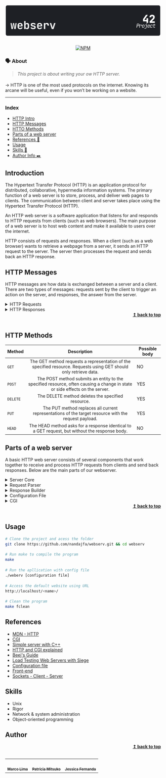 <h1 align="center">
	<img alt="badge webserv" src="./img/webserv_dark.svg" />
 </h1>

 <div align="center">

[![NPM](https://img.shields.io/npm/l/react)](https://github.com/nandajfa/webserv/blob/main/LICENSE)

 </div>

### 🗣️ About

> _This project is about writing your ow HTTP server._

####

-> HTTP is one of the most used protocols on the internet. Knowing its arcane will be useful, even if you won’t be working on a website.

---

### Index

- [HTTP Intro](#introduction)
- [HTTP Messages](#http-messages)
- [HTTO Methods](#http-methods)
- [Parts of a web server](#parts-of-a-web-server)
- [References 📌](#references)
- [Usage](#usage)
- [Skills 📄](#skills)
- [Author Info ✒️](#author)

## Introduction

The Hypertext Transfer Protocol (HTTP) is an application protocol for distributed, collaborative, hypermedia information systems.
The primary function of a web server is to store, process, and deliver web pages to clients. The communication between client and server takes place using the Hypertext Transfer Protocol (HTTP).

An HTTP web server is a software application that listens for and responds to HTTP requests from clients (such as web browsers). The main purpose of a web server is to host web content and make it available to users over the internet.

HTTP consists of requests and responses. When a client (such as a web browser) wants to retrieve a webpage from a server, it sends an HTTP request to the server. The server then processes the request and sends back an HTTP response.

## HTTP Messages

HTTP messages are how data is exchanged between a server and a client. There are two types of messages: requests sent by the client to trigger an action on the server, and responses, the answer from the server.

<details>
    <summary>HTTP Requests</summary>

- Start line

HTTP requests are messages sent by the client to initiate an action on the server. Their start-line contain three elements:

1. An HTTP method, a verb (like GET, PUT or POST) or a noun (like HEAD or OPTIONS), that describes the action to be performed.
2. The request target, usually a URL, or the absolute path of the protocol, port, and domain are usually characterized by the request context.
3. The HTTP version, which defines the structure of the remaining message, acting as an indicator of the expected version to use for the response.

- Request header

Example after a `GET` request:

```HTTP
GET /home.html HTTP/1.1
Host: developer.mozilla.org
User-Agent: Mozilla/5.0 (Macintosh; Intel Mac OS X 10.9; rv:50.0) Gecko/20100101 Firefox/50.0
Accept: text/html,application/xhtml+xml,application/xml;q=0.9,*/*;q=0.8
Accept-Language: en-US,en;q=0.5
Accept-Encoding: gzip, deflate, br
Referer: https://developer.mozilla.org/testpage.html
Connection: keep-alive
Upgrade-Insecure-Requests: 1
If-Modified-Since: Mon, 18 Jul 2016 02:36:04 GMT
If-None-Match: "c561c68d0ba92bbeb8b0fff2a9199f722e3a621a"
Cache-Control: max-age=0
```

- Body

Bodies can be broadly divided into two categories:

1. Single-resource bodies, consisting of one single file, defined by the two headers: Content-Type and Content-Length.
2. Multiple-resource bodies, consisting of a multipart body, each containing a different bit of information. This is typically associated with HTML Forms.

</details>

<details>
    <summary>HTTP Responses</summary>

- Status line

The start line of an HTTP response, called the status line, contains the following information:

1. The protocol version, usually HTTP/1.1.
2. A status code, indicating success or failure of the request. Common status codes are 200, 404, or 302
3. A status text. A brief, purely informational, textual description of the status code to help a human understand the HTTP message.

A typical status line looks like: HTTP/1.1 404 Not Found.

- Responde header

A response header is an HTTP header that can be used in an HTTP response and that doesn't relate to the content of the message. Response headers, like Age, Location or Server are used to give a more detailed context of the response.

Example after a `GET` request:

```HTTP
200 OK
Access-Control-Allow-Origin: *
Connection: Keep-Alive
Content-Encoding: gzip
Content-Type: text/html; charset=utf-8
Date: Mon, 18 Jul 2016 16:06:00 GMT
Etag: "c561c68d0ba92bbeb8b0f612a9199f722e3a621a"
Keep-Alive: timeout=5, max=997
Last-Modified: Mon, 18 Jul 2016 02:36:04 GMT
Server: Apache
Set-Cookie: mykey=myvalue; expires=Mon, 17-Jul-2017 16:06:00 GMT; Max-Age=31449600; Path=/; secure
Transfer-Encoding: chunked
Vary: Cookie, Accept-Encoding
X-Backend-Server: developer2.webapp.scl3.mozilla.com
X-Cache-Info: not cacheable; meta data too large
X-kuma-revision: 1085259
x-frame-options: DENY
```

- Body

Bodies can be broadly divided into three categories:

1. Single-resource bodies, consisting of a single file of known length, defined by the two headers: Content-Type and Content-Length.
2. Single-resource bodies, consisting of a single file of unknown length, encoded by chunks with Transfer-Encoding set to chunked.
3. Multiple-resource bodies, consisting of a multipart body, each containing a different section of information. These are relatively rare.
</details>

<div align="right">
  <b><a href="#index">↥ back to top</a></b>
</div>
</br>

## HTTP Methods

| Method   |                                                         Description                                                         | Possible body |
| -------- | :-------------------------------------------------------------------------------------------------------------------------: | ------------- |
| `GET`    |      The GET method requests a representation of the specified resource. Requests using GET should only retrieve data.      | NO            |
| `POST`   | The POST method submits an entity to the specified resource, often causing a change in state or side effects on the server. | YES           |
| `DELETE` |                                      The DELETE method deletes the specified resource.                                      | YES           |
| `PUT`    |            The PUT method replaces all current representations of the target resource with the request payload.             | YES           |
| `HEAD`   |               The HEAD method asks for a response identical to a GET request, but without the response body.                | NO            |

## Parts of a web server

A basic HTTP web server consists of several components that work together to receive and process HTTP requests from clients and send back responses. Below are the main parts of our webserver.

<details>
    <summary>Server Core</summary>

The networking part of a web server that handles TCP connections and performs tasks such as listening for incoming requests and sending back responses. It is responsible for the low-level networking tasks of the web server, such as creating and managing sockets, handling input and output streams, and managing the flow of data between the server and clients.

Before writing your webserver, I would recommend reading this awesome guide on building simple TCP client/server in C as it will help you get a good understanding of how TCP works in C/C++. also you would need to understand I/O multiplixing, this video will help you grasp the main idea of select().

The I/O Multiplexing process in our web server is summarized in the flowchart below. (CGI is not included in the flowchart but may be added in the future)

</details>

<details>
    <summary>Request Parser</summary>
    The parsing part of a web server refers to the process that is responsible for interpreting and extracting information from HTTP requests. In this web server, the parsing of requests is performed by the HttpRequest class. An HttpRequest object receives an incoming request, parses it, and extracts the relevant information such as the method, path, headers, and message body(if present). If any syntax error was found in the request during parsing, error flags are set and parsing stops. Request can be fed to the object through the method feed() either fully or partially, this is possible because the parser scans the request byte at a time and update the parsing state whenever needed. The same way of parsing is used by Nginx and Nodejs request parsers.

</details>

<details>
    <summary>Response Builder</summary>

The response builder is responsible for constructing and formatting the HTTP responses that are sent back to clients in response to their requests. In this web server, the Response class is responsible for building and storing the HTTP response, including the status line, headers, and message body. The response builder may also perform tasks such as setting the appropriate status code and reason phrase based on the result of the request, adding headers to the response to provide additional information about the content or the server, and formatting the message body according to the content type and encoding of the response. For example, if the server receives a request for a webpage from a client, the server will parse the request and pass it to a Response object which will fetch the contents of the webpage and construct the HTTP response with the HTML content in the message body and the appropriate headers, such as the Content-Type and Content-Length headers.

</details>

<details>
    <summary>Configuration File</summary>

Configuration file is a text file that contains various settings and directives that dictate how the web server should operate. These settings can include things like the port number that the web server should listen on, the location of the web server's root directory, and many other settings.

Here is an example fie that shows config file format and supported directives.

    ```
    server {
    	listen 8001;                        # listening port, mandatory parameter
    	host 127.0.0.1;                     # host or 127.0.0.1 by default
    	server_name test;                   # specify server_name, need to be added into /etc/hosts to work
    	error_page 404 /error/404.html;     # default error page
    	client_max_body_size 1024;          # max request body size in bytes
    	root docs/fusion_web/;              # root folder of site directory, full or relative path, mandatory parameter
    	index index.html;                   # default page when requesting a directory, index.html by default

    location /tours {
    	root docs/fusion_web;           # root folder of the location, if not specified, taken from the server.
    									# EX: - URI /tours           --> docs/fusion_web/tours
    									#     - URI /tours/page.html --> docs/fusion_web/tours/page.html
    	autoindex on;                   # turn on/off directory listing
    	allow_methods POST GET;         # allowed methods in location, GET only by default
    	index index.html;               # default page when requesting a directory, copies root index by default
    	return abc/index1.html;         # redirection
    	alias  docs/fusion_web;         # replaces location part of URI.
    									# EX: - URI /tours           --> docs/fusion_web
    									#     - URI /tours/page.html --> docs/fusion_web/page.html
    }

    location cgi-bin {
    	root ./;                                                 # cgi-bin location, mandatory parameter
    	cgi_path /usr/bin/python3 /bin/bash;                     # location of interpreters installed on the current system, mandatory parameter
    	cgi_ext .py .sh;                                         # extensions for executable files, mandatory parameter
    	}
    }
    ```

</details>

<details>
    <summary>CGI</summary>

CGI is a standard for running external programs from a web server. When a user requests a web page that should be handled by a CGI program, the web server executes the program and returns the output to the user's web browser. CGI programs are simply scripts that can be written in any programming language, such as Perl, Python, or bash, and are typically used to process data submitted by a user through a web browser, or to generate dynamic content on a web page.

<div align="center">

<img alt="cgi" src="./img/cgi.jpeg" />

</div>

</details>

<div align="right">
  <b><a href="#index">↥ back to top</a></b>
</div>
</br>

## Usage

```bash
# Clone the project and acess the folder
git clone https://github.com/nandajfa/webserv.git && cd webserv

# Run make to compile the program
make

# Run the apllication with config file
./weberv [configuration file]

# Access the default website using URL
http://localhost/<name>/

# Clean the program
make fclean

```

## References

- [MDN - HTTP](https://developer.mozilla.org/en-US/docs/Web/HTTP)
- [CGI](https://www.tutorialspoint.com/cplusplus/cpp_web_programming.htm)
- [Simple server with C++](https://ncona.com/2019/04/building-a-simple-server-with-cpp/)
- [HTTP and CGI explained](https://www.garshol.priv.no/download/text/http-tut.html)
- [Beej's Guide](https://beej.us/guide/bgnet/html/)
- [Load Testing Web Servers with Siege](https://www.linode.com/docs/guides/load-testing-with-siege/)
- [Configuration file](http://nginx.org/en/docs/dirindex.html)
- [Front-end](https://www.youtube.com/watch?v=VKmPGmFY7H4&t=777s)
- [Sockets - Client - Server](https://www.youtube.com/watch?v=lc6U93P4Sxw)

## Skills

- Unix
- Rigor
- Network & system administration
- Object-oriented programming

## Author

<table >
  <tr>
    <td align="center"><a href="https://github.com/marcocslima"><img style="border-radius: 50%;" src="https://avatars.githubusercontent.com/u/3109487?v=4" width="100px;" alt=""/><br /><sub><b>Marco Lima</b></sub></a><br />
    <td align="center"><a href="https://github.com/Mitsu325"><img style="border-radius: 50%;" src="https://avatars.githubusercontent.com/u/56398748?v=4" width="100px;" alt=""/><br /><sub><b>Patrícia Mitsuko</b></sub></a><br />
        <td align="center"><a href="https://www.linkedin.com/in/jessica-fernanda-programadora"><img style="border-radius: 50%;" src="https://avatars.githubusercontent.com/u/80687429?v=4" width="100px;" alt=""/><br /><sub><b>Jessica Fernanda</b></sub></a><br />

  </tr>

<div align="right">
  <b><a href="#index">↥ back to top</a></b>
</div>
</br>
